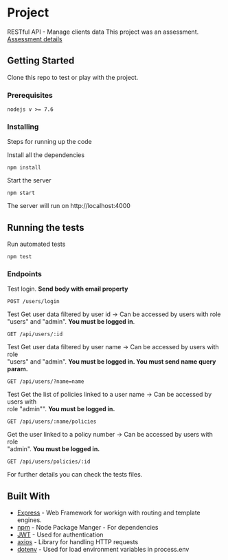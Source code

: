 # Project

RESTful API - Manage clients data
This project was an assessment.
[Assessment details](https://www.dropbox.com/sh/gfqisikrhuslbu0/AADUE52toTZKPjM6AHmNrkKMa?dl=0)

## Getting Started

Clone this repo to test or play with the project. 

### Prerequisites

```
nodejs v >= 7.6
```

### Installing

Steps for running up the code

Install all the dependencies

```
npm install
```

Start the server

```
npm start
```
The server will run on http://localhost:4000

## Running the tests

Run automated tests

```
npm test
```

### Endpoints

Test login. **Send body with email property**
```
POST /users/login
```

Test Get	user	data	filtered	by	user	id	->	Can	be	accessed	by	users	with	role	"users"	
and	"admin". **You must be logged in**.
```
GET /api/users/:id
```

Test Get	user	data	filtered	by	user	name	->	Can	be	accessed	by	users	with	role	
"users"	and	"admin". **You must be logged in. You must send name query param.**
```
GET /api/users/?name=name
```

Test Get	the	list	of	policies	linked	to	a	user	name	->	Can	be	accessed	by	users	with	
role	"admin"". **You must be logged in.**
```
GET /api/users/:name/policies
```

Get	the	user	linked	to	a	policy	number	->	Can	be	accessed	by	users	with	role	
"admin". **You must be logged in.**
```
GET /api/users/policies/:id
```

For further details you can check the tests files.

## Built With

* [Express](https://expressjs.com/) - Web Framework for workign with routing and template engines.
* [npm](https://www.npmjs.com/) - Node Package Manger - For dependencies
* [JWT](https://jwt.io) - Used for authentication
* [axios](https://jwt.io) - Library for handling HTTP requests
* [dotenv](https://www.npmjs.com/package/dotenv) - Used for load environment variables in process.env


